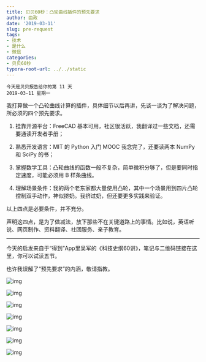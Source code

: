 ```yaml
---
title: 贝贝60秒：凸轮曲线插件的预先要求
author: 曲政
date: '2019-03-11'
slug: pre-request
tags:
- 技术
- 是什么
- 微信
categories:
- 贝贝60秒
typora-root-url: ../../static
---
```


```
今天是贝贝报告给你的第 11 天
2019-03-11 星期一
```



我打算做一个凸轮曲线计算的插件，具体细节以后再讲，先谈一谈为了解决问题，所必须的四个预先要求。

1.  挂靠开源平台：FreeCAD 基本可用，社区很活跃，我翻译过一些文档，还需要通读开发者手册；

2.  熟悉开发语言：MIT 的 Python 入门 MOOC 我念完了，还要读两本 NumPy 和 SciPy 的书；

3.  掌握数学工具：凸轮曲线的函数一般不复杂，简单微积分够了，但是要同时指定速度，可能必须用 B 样条曲线。

4.  理解场景条件：我的两个老东家都大量使用凸轮，其中一个场景用到四片凸轮控制双手动作，神似挤奶。我挤过奶，但还要更多实践来验证。

以上四点是必要条件，并不充分。

声明这四点，是为了做减法，放下那些不在关键道路上的事情。比如说，英语听说、网页制作、资料翻译、社团服务、亲子教育。



------



今天的启发来自于“得到”App里吴军的《科技史纲60讲》，笔记与二维码链接在这里，你可以试读五节。



也许我误解了“预先要求”的内涵，敬请指教。

![img](/images/2019-03-11-%E8%B4%9D%E8%B4%9D60%E7%A7%92%EF%BC%9A%E5%87%B8%E8%BD%AE%E6%9B%B2%E7%BA%BF%E6%8F%92%E4%BB%B6%E7%9A%84%E9%A2%84%E5%85%88%E8%A6%81%E6%B1%82/640-20200416162941034.jpeg)

![img](/images/2019-03-11-%E8%B4%9D%E8%B4%9D60%E7%A7%92%EF%BC%9A%E5%87%B8%E8%BD%AE%E6%9B%B2%E7%BA%BF%E6%8F%92%E4%BB%B6%E7%9A%84%E9%A2%84%E5%85%88%E8%A6%81%E6%B1%82/640-20200416162941393.jpeg)

![img](/images/2019-03-11-%E8%B4%9D%E8%B4%9D60%E7%A7%92%EF%BC%9A%E5%87%B8%E8%BD%AE%E6%9B%B2%E7%BA%BF%E6%8F%92%E4%BB%B6%E7%9A%84%E9%A2%84%E5%85%88%E8%A6%81%E6%B1%82/640-20200416162942138.jpeg)

![img](/images/2019-03-11-%E8%B4%9D%E8%B4%9D60%E7%A7%92%EF%BC%9A%E5%87%B8%E8%BD%AE%E6%9B%B2%E7%BA%BF%E6%8F%92%E4%BB%B6%E7%9A%84%E9%A2%84%E5%85%88%E8%A6%81%E6%B1%82/640-20200416162941803.jpeg)

![img](/images/2019-03-11-%E8%B4%9D%E8%B4%9D60%E7%A7%92%EF%BC%9A%E5%87%B8%E8%BD%AE%E6%9B%B2%E7%BA%BF%E6%8F%92%E4%BB%B6%E7%9A%84%E9%A2%84%E5%85%88%E8%A6%81%E6%B1%82/640-20200416162942027.jpeg)

![img](/images/2019-03-11-%E8%B4%9D%E8%B4%9D60%E7%A7%92%EF%BC%9A%E5%87%B8%E8%BD%AE%E6%9B%B2%E7%BA%BF%E6%8F%92%E4%BB%B6%E7%9A%84%E9%A2%84%E5%85%88%E8%A6%81%E6%B1%82/640-20200416162941445.jpeg)

![img](/images/2019-03-11-%E8%B4%9D%E8%B4%9D60%E7%A7%92%EF%BC%9A%E5%87%B8%E8%BD%AE%E6%9B%B2%E7%BA%BF%E6%8F%92%E4%BB%B6%E7%9A%84%E9%A2%84%E5%85%88%E8%A6%81%E6%B1%82/640-20200416162941347.jpeg)


